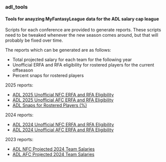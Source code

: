 ### adl_tools
#### Tools for anayzing MyFantasyLeague data for the ADL salary cap league

Scripts for each conference are provided to generate reports. These scripts need to be tweaked whenever the new season comes around, but that will probably be fixed over time.

The reports which can be generated are as follows:

* Total projected salary for each team for the following year
* Unofficial ERFA and RFA eligibility for rostered players for the current offseason
* Percent snaps for rostered players

2025 reports:
* [ADL 2025 Unofficial NFC ERFA and RFA Eligibility](https://rpubs.com/metabagel/adl_2025_nfc_rfa_elig)
* [ADL 2025 Unofficial AFC ERFA and RFA Eligibility](https://rpubs.com/metabagel/adl_2025_afc_rfa_elig)
* [ADL Snaps for Rostered Players (%)](https://rpubs.com/metabagel/snaps)

2024 reports:
* [ADL 2024 Unofficial NFC ERFA and RFA Eligibility](https://rpubs.com/metabagel/adl_2024_nfc_rfa_elig)
* [ADL 2024 Unofficial AFC ERFA and RFA Eligibility](https://rpubs.com/metabagel/adl_2024_afc_rfa_elig)

2023 reports:

* [ADL NFC Projected 2024 Team Salaries](https://rpubs.com/metabagel/adl_nfc_sal_2024_jul)
* [ADL AFC Projected 2024 Team Salaries](https://rpubs.com/metabagel/adl_afc_sal_2024_jul)
